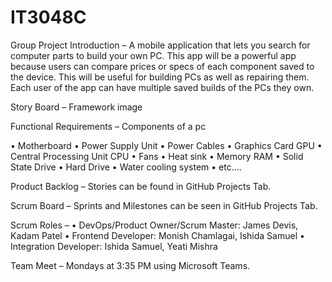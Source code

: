 # IT3048C
Group Project
Introduction – A mobile application that lets you search for computer parts to build your own PC. This app will be a powerful app because users can compare prices or specs of each component saved to the device. This will be useful for building PCs as well as repairing them. Each user of the app can have multiple saved builds of the PCs they own.

Story Board – Framework image

Functional Requirements – Components of a pc

• Motherboard • Power Supply Unit • Power Cables • Graphics Card GPU • Central Processing Unit CPU • Fans • Heat sink • Memory RAM • Solid State Drive • Hard Drive • Water cooling system • etc....

Product Backlog – Stories can be found in GitHub Projects Tab.

Scrum Board – Sprints and Milestones can be seen in GitHub Projects Tab.

Scrum Roles – • DevOps/Product Owner/Scrum Master: James Devis, Kadam Patel
• Frontend Developer: Monish Chamlagai, Ishida Samuel • Integration Developer: Ishida Samuel, Yeati Mishra

Team Meet – Mondays at 3:35 PM using Microsoft Teams.
